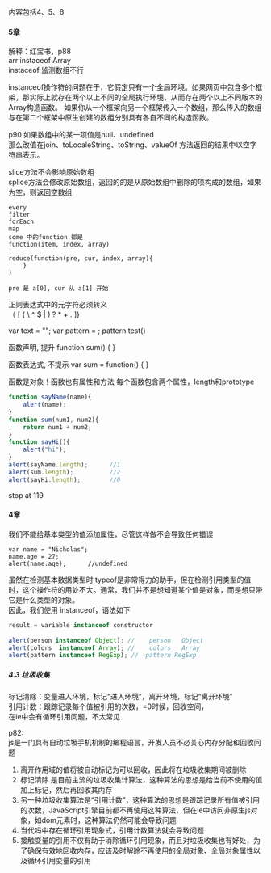 内容包括4、5、6


#### 5章

解释：红宝书，p88  
 arr instaceof Array  
 instaceof  监测数组不行  
 
instanceof操作符的问题在于，它假定只有一个全局环境。如果网页中包含多个框架，那实际上就存在两个以上不同的全局执行环境，从而存在两个以上不同版本的Array构造函数。 
如果你从一个框架向另一个框架传入一个数组，那么传入的数组与在第二个框架中原生创建的数组分别具有各自不同的构造函数。


p90
如果数组中的某一项值是null、undefined  
那么改值在join、toLocaleString、toString、valueOf 方法返回的结果中以空字符串表示。

slice方法不会影响原始数组  
splice方法会修改原始数组，返回的的是从原始数组中删除的项构成的数组，如果为空，则返回空数组

```
every
filter
forEach
map
some 中的function 都是
function(item, index, array)

reduce(function(pre, cur, index, array){
	}
)

pre 是 a[0], cur 从 a[1] 开始

```




正则表达式中的元字符必须转义  
（ [ { \ ^ $ | ) ? * + . ]}



var text = "";
var pattern = ;
pattern.test()


函数声明, 提升
function sum() {
}

函数表达式, 不提示
var sum = function() {
}




函数是对象！函数也有属性和方法
每个函数包含两个属性，length和prototype

``` js
function sayName(name){    alert(name);}function sum(num1, num2){    return num1 + num2;}function sayHi(){    alert("hi");}alert(sayName.length);      //1alert(sum.length);          //2alert(sayHi.length);        //0

```


stop at 119





#### 4章

我们不能给基本类型的值添加属性，尽管这样做不会导致任何错误
    var name = "Nicholas";    name.age = 27;    alert(name.age);      //undefined
    
    
    
虽然在检测基本数据类型时 typeof是非常得力的助手，但在检测引用类型的值时，这个操作符的用处不大。通常，我们并不是想知道某个值是对象，而是想只带它是什么类型的对象。  
因此，我们使用  instanceof，语法如下

``` jsresult = variable instanceof constructor                                 ，          alert(person instanceof Object); //    person   Object  
alert(colors  instanceof Array); //    colors   Array  
alert(pattern instanceof RegExp); //  pattern RegExp  
```

##### 4.3 垃圾收集
标记清除：变量进入环境，标记“进入环境”，离开环境，标记“离开环境”  
引用计数：跟踪记录每个值被引用的次数，=0时候，回收空间，  
在ie中会有循环引用问题，不太常见


p82:  
js是一门具有自动垃圾手机机制的编程语言，开发人员不必关心内存分配和回收问题

1. 离开作用域的值将被自动标记为可以回收，因此将在垃圾收集期间被删除
2. 标记清除 是目前主流的垃圾收集计算法，这种算法的思想是给当前不使用的值加上标记，然后再回收其内存
3. 另一种垃圾收集算法是“引用计数”，这种算法的思想是跟踪记录所有值被引用的次数，JavaScript引擎目前都不再使用这种算法，但在ie中访问非原生js对象，如dom元素时，这种算法仍然可能会导致问题
4. 当代吗中存在循环引用现象式，引用计数算法就会导致问题
5. 接触变量的引用不仅有助于消除循环引用现象，而且对垃圾收集也有好处，为了确保有效地回收内存，应该及时解除不再使用的全局对象、全局对象属性以及循环引用变量的引用




































 


